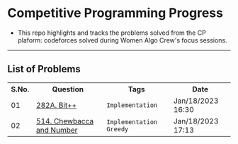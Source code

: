 # Competitive Programming Progress

- This repo highlights and tracks the problems solved from the CP plaform: codeforces solved during Women Algo Crew's focus sessions.

<hr />

## List of Problems
<table>
  <tr>
    <th>S.No.</th>
    <th>Question</th>
    <th>Tags</th>
    <th>Date</th>
  </tr>
  <tr>
    <td>01</td>
    <td>
      <a href="https://codeforces.com/problemset/problem/282/A">282A. Bit++</a<
    </td>
    <td>
      <code>Implementation</code>
    </td>
    <td>Jan/18/2023 16:30</td>
  </tr>
  <tr>
    <td>02</td>
    <td>
      <a href="https://codeforces.com/contest/514/problem/A">514. Chewbacca and Number</a>
    </td>
    <td>
      <code>Implementation</code>
      <code>Greedy</code>
    </td>
    <td>
      Jan/18/2023 17:13	
    </td>
  </tr>
</table>

